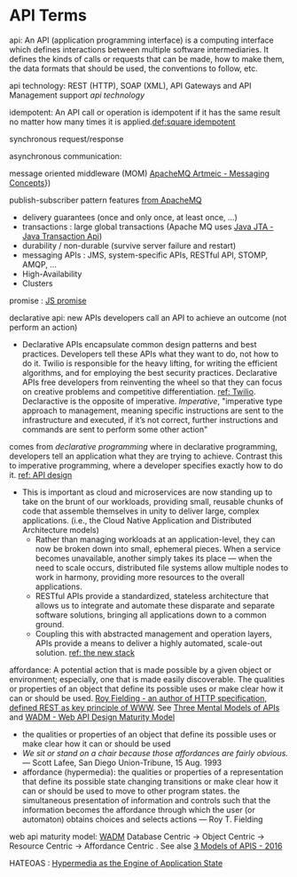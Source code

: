 # API Terms

api:
An API (application programming interface) is a computing interface which defines interactions between multiple software intermediaries. It defines the kinds of calls or requests that can be made, how to make them, the data formats that should be used, the conventions to follow, etc.


api technology: REST (HTTP), SOAP (XML), API Gateways and API Management support *api technology*

idempotent:
An API call or operation is idempotent if it has the same result no matter how many times it is applied.[def:square idempotent](https://developer.squareup.com/docs/working-with-apis/idempotency)

synchronous request/response

asynchronous communication:

message oriented middleware (MOM) [ApacheMQ Artmeic - Messaging Concepts](https://activemq.apache.org/components/artemis/documentation/1.0.0/messaging-concepts.html)})

publish-subscriber pattern features [from ApacheMQ](https://activemq.apache.org/components/artemis/documentation/1.0.0/messaging-concepts.html)
- delivery guarantees (once and only once, at least once, ...)
- transactions : large global transactions (Apache MQ uses [Java JTA - Java Transaction Api](https://www.progress.com/tutorials/jdbc/understanding-jta))
- durability / non-durable (survive server failure and restart)
- messaging APIs : JMS, system-specific APIs, RESTful API, STOMP, AMQP, ...
- High-Availability
- Clusters


promise : [JS promise](https://developer.mozilla.org/en-US/docs/Learn/JavaScript/Asynchronous/Promises)

declarative api: new APIs developers call an API to achieve an outcome (not perform an action)
- Declarative APIs encapsulate common design patterns and best practices. Developers tell these APIs what they want to do, not how to do it. Twilio is responsible for the heavy lifting, for writing the efficient algorithms, and for employing the best security practices. Declarative APIs free developers from reinventing the wheel so that they can focus on creative problems and competitive differentiation. [ref: Twilio](https://www.twilio.com/blog/2017/05/declarative-apis.html).   Declaractive is the opposite of imperative.  *Imperative*, "imperative type approach to management, meaning specific instructions are sent to the infrastructure and executed, if it’s not correct, further instructions and commands are sent to perform some other action"

comes from *declarative programming* where in declarative programming, developers tell an application what they are trying to achieve. Contrast this to imperative programming, where a developer specifies exactly how to do it. [ref: API design](http://wiki.apidesign.org/wiki/Declarative_Programming)

- This is important as cloud and microservices are now standing up to take on the brunt of our workloads, providing small, reusable chunks of code that assemble themselves in unity to deliver large, complex applications. (i.e., the Cloud Native Application and Distributed Architecture models)
  - Rather than managing workloads at an application-level, they can now be broken down into small, ephemeral pieces. When a service becomes unavailable, another simply takes its place — when the need to scale occurs, distributed file systems allow multiple nodes to work in harmony, providing more resources to the overall applications.
  - RESTful APIs provide a standardized, stateless architecture that allows us to integrate and automate these disparate and separate software solutions, bringing all applications down to a common ground.
  - Coupling this with abstracted management and operation layers, APIs provide a means to deliver a highly automated, scale-out solution. [ref: the new stack](https://thenewstack.io/the-declarative-power-of-apis/)


affordance: A potential action that is made possible by a given object or environment; especially, one that is made easily discoverable.  The qualities or properties of an object that define its possible uses or make clear how it can or should be used.  [Roy Fielding - an author of HTTP specification, defined REST as key principle of WWW](https://en.wikipedia.org/wiki/Roy_Fielding).  See [Three Mental Models of APIs](https://mooreniemi.github.io/3_models_of_apis/#/) and [WADM - Web API Design Maturity Model](http://amundsen.com/talks/2016-11-apistrat-wadm/2016-11-apistrat-wadm.pdf)
- the qualities or properties of an object that define its possible uses or make clear how it can or should be used
- *We sit or stand on a chair because those affordances are fairly obvious.* — Scott Lafee, San Diego Union-Tribune, 15 Aug. 1993
- affordance (hypermedia): the qualities or properties of a representation that define its possible state changing transitions or make clear how it can or should be used to move to other program states.  the simultaneous presentation of information and controls such that the information becomes the affordance through which the user (or automaton) obtains choices and selects actions — Roy T. Fielding



web api maturity model: [WADM](http://amundsen.com/talks/2016-11-apistrat-wadm/2016-11-apistrat-wadm.pdf) Database Centric -> Object Centric -> Resource Centric -> Affordance Centric .  See alse [3 Models of APIS - 2016](https://mooreniemi.github.io/3_models_of_apis)


HATEOAS :
[Hypermedia as the Engine of Application State](https://en.wikipedia.org/wiki/HATEOAS)
